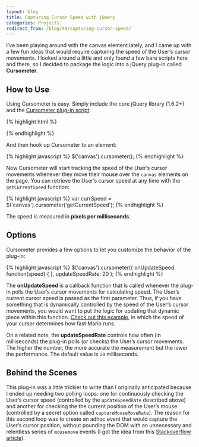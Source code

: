 ```yaml
---
layout:	blog
title: Capturing Cursor Speed with jQuery
categories: Projects
redirect_from: /blog/49/capturing-cursor-speed/
---
```

I’ve been playing around with the canvas element lately, and I came up with a few fun ideas that would require capturing the speed of the User’s cursor movements. I looked around a little and only found a few bare scripts here and there, so I decided to package the logic into a jQuery plug-in called **Cursometer**.

## How to Use

Using Cursometer is easy. Simply include the core jQuery library (1.6.2+) and the [Cursometer plug-in script](https://raw.githubusercontent.com/loganfranken/Cursometer/master/script/jquery.cursometer.1.0.0.js):

{% highlight html %}
<script src="https://ajax.googleapis.com/ajax/libs/jquery/1.6.2/jquery.min.js"></script>
<script src="script/jquery.cursometer.1.0.0.js"></script>
{% endhighlight %}

And then hook up Cursometer to an element:

{% highlight javascript %}
$('canvas').cursometer();
{% endhighlight %}

Now Cursometer will start tracking the speed of the User’s cursor movements whenever they move their mouse over the `canvas` elements on the page. You can retrieve the User’s cursor speed at any time with the `getCurrentSpeed` function:

{% highlight javascript %}
var currSpeed = $('canvas').cursometer('getCurrentSpeed');
{% endhighlight %}

The speed is measured in **pixels per milliseconds**.

## Options

Cursometer provides a few options to let you customize the behavior of the plug-in:

{% highlight javascript %}
$('canvas').cursometer({
	onUpdateSpeed: function(speed) { },
	updateSpeedRate: 20
);
{% endhighlight %}

The **onUpdateSpeed** is a callback function that is called whenever the plug-in polls the User’s cursor movements for calculating speed. The User’s current cursor speed is passed as the first parameter. Thus, if you have something that is dynamically controlled by the speed of the User’s cursor movements, you would want to put the logic for updating that dynamic piece within this function. [Check out this example](https://loganfranken.github.io/Cursometer/), in which the speed of your cursor determines how fast Mario runs.

On a related note, the **updateSpeedRate** controls how often (in milliseconds) the plug-in polls (or checks) the User’s cursor movements. The higher the number, the more accurate the measurement but the lower the performance. The default value is `20` milliseconds.

## Behind the Scenes

This plug-in was a little trickier to write than I originally anticipated because I ended up needing two polling loops: one for continuously checking the User’s cursor speed (controlled by the `updateSpeedRate` described above) and another for checking the the current position of the User’s mouse (controlled by a secret option called `captureMouseMoveRate`). The reason for this second loop was to create an adhoc event that would capture the User’s cursor position, without pounding the DOM with an unnecessary and relentless series of `mousemove` events (I got the idea from this [Stackoverflow article](https://stackoverflow.com/questions/1133807/determine-mouse-position-outside-of-events-using-jquery)).